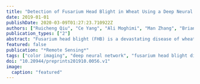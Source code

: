 ```yaml
---
title: "Detection of Fusarium Head Blight in Wheat Using a Deep Neural Network and Color Imaging"
date: 2019-01-01
publishDate: 2020-03-09T01:27:23.710922Z
authors: ["Ruicheng Qiu", "Ce Yang", "Ali Moghimi", "Man Zhang", "Brian Steffenson"]
publication_types: ["2"]
abstract: "Fusarium head blight (FHB) is a devastating disease of wheat worldwide. In addition to reducing the yield of the crop, the causal pathogens also produce mycotoxins that can contaminate the grain. The development of resistant wheat varieties is one of the best ways to reduce the impact of FHB. To develop such varieties, breeders must expose germplasm lines to the pathogen in the field and assess the disease reaction. Phenotyping breeding materials for resistance to FHB is time-consuming, labor-intensive, and expensive when using conventional protocols. To develop a reliable and cost-effective high throughput phenotyping system for assessing FHB in the field, we focused on developing a method for processing color images of wheat spikes to accurately detect diseased areas using deep learning and image processing techniques. Color images of wheat spikes at the milk stage were collected in a shadow condition and processed to construct datasets, which were used to retrain a deep convolutional neural network model using transfer learning. Testing results showed that the model detected spikes very accurately in the images since the coefficient of determination for the number of spikes tallied by manual count and the model was 0.80. The model was assessed, and the mean average precision for the testing dataset was 0.9201. On the basis of the results for spike detection, a new color feature was applied to obtain the gray image of each spike and a modified region-growing algorithm was implemented to segment and detect the diseased areas of each spike. Results showed that the region growing algorithm performed better than the K-means and Otsu’s method in segmenting diseased areas. We demonstrated that deep learning techniques enable accurate detection of FHB in wheat based on color image analysis, and the proposed method can effectively detect spikes and diseased areas, which improves the efficiency of the FHB assessment in the field."
featured: false
publication: "*Remote Sensing*"
tags: ["color imaging", "deep neural network", "fusarium head blight disease"]
doi: "10.20944/preprints201910.0056.v1"
image:
  caption: "featured"
---
```

